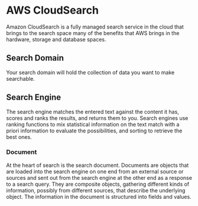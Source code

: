 # AWS CloudSearch
Amazon CloudSearch is a fully managed search service in the cloud that brings to the search space many of the benefits that AWS brings in the hardware, storage and database spaces.

## Search Domain
Your search domain will hold the collection of data you want to make searchable.

## Search Engine
The search engine matches the entered text against the content it has, scores and ranks the results, and returns them to you. Search engines use ranking functions to mix statistical information on the text match with a priori information to evaluate the possibilities, and sorting to retrieve the best ones.

### Document
At the heart of search is the search document. Documents are objects that are loaded into the search engine on one end from an external source or sources and sent out from the search engine at the other end as a response to a search query. They are composite objects, gathering different kinds of information, possibly from different sources, that describe the underlying object. The information in the document is structured into fields and values.

